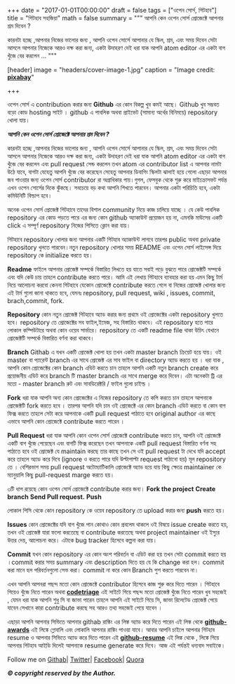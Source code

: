 +++
date = "2017-01-01T00:00:00"
draft = false
tags = ["ওপেন সোর্স, গিটহাব"]
title = "গিটহাব  সহজিয়া"
math = false
summary = """
আপনি কেন ওপেন সোর্স প্রোজেক্টে আপনার শ্রম দিবেন ?

কারনটা হচ্ছে ,আপনার নিজের ভালোর জন্য , আপনি ওপেন সোর্সে আপানার যে স্কিল, শ্রম, এবং সময় দিবেন সেটা আসলে আপনার নিজেকে আরও দক্ষ করা জন্য, একটা উদাহরণ দেই ধরা যাক আপনি  atom editor এর একটা বাগ খুঁজে বের করলেন ...
"""

[header]
image = "headers/cover-image-1.jpg"
caption = "Image credit: [**pixabay**](https://pixabay.com/en/hacker-internet-technology-1569744/)"

+++

ওপেন সোর্স এ contribution করার জন্য  **Github** এর  কোন বিকল্প খুব কমই আছে। Github খুব সম্ভবত বড়ো কোড hosting সাইট । github এ পাবলিক অথবা প্রাইভেট (সামান্য অর্থের বিনিময়ে) repository  খোলা যায়।

***আপনি কেন ওপেন সোর্স প্রোজেক্টে আপনার শ্রম দিবেন ?*** 

কারনটা হচ্ছে ,আপনার নিজের ভালোর জন্য , আপনি ওপেন সোর্সে আপানার যে স্কিল, শ্রম, এবং সময় দিবেন সেটা আসলে আপনার নিজেকে আরও দক্ষ করা জন্য, একটা উদাহরণ দেই ধরা যাক আপনি  atom editor এর একটা বাগ খুঁজে বের করলেন এবং  pull request সেন্ড করলেন তখন  atom এর contributor list এ আপনার নামটা উঠে যাবে, বাগটা যেহেতু আপনি খুঁজে বের করেছেন সেহেতু আপনার ডিবাগিং স্কিলটা ঝালাই হয়ে গেলো এছাড়া আপনার জব পাওয়ার জন্য ওপেন সোর্স contributor রা অগ্রাধিকার পায়।গুগল, ফেসবুক থেকে শুরু করে মাইক্রোসফট পর্যন্ত এখন ওপেন সোর্সের দিকে ঝুঁকছে। সবচেয়ে বড় কথা আপনি শিখতে পারবেন। আপনার একটা পরিচিতি হবে, একটা কমিউনিটি বিল্ডাপ হবে। 

অনেক ওপেন সোর্স প্রোজেক্ট গিটহাবে তাদের বিশাল community নিয়ে কাজ চালিয়ে যাচ্ছে । যে কেউ পাবলিক repository এর  কোড পড়তে পারে এর জন্য কোন github অ্যাকাউন্ট প্রয়োজন হয় না, এমনকি মাউসের একটি click এ সম্পূর্ণ repository নিজের পিসিতে ক্লোন করা যায়।

গিটহাবে repository খোলার জন্য আপনার একটি গিটহাব অ্যাকাউন্ট লাগবে তারপর public অথবা private repository খুলতে পারবেন।নতুন repository খোলার সময় README এবং ওপেন সোর্স লাইসেন্স দিয়ে repository কে initialize করতে হয়।

**Readme**
ফাইলে আপনার প্রোজেক্ট সম্পর্কে বিস্তারিত লিখতে হয় যাতে সবাই পড়ে বুঝতে পারে প্রোজেক্টটি সম্পর্কে এবং যদি কেউ চায় তাহলে contribute করতে পারে।
আমি এই লেখায় গিটহাবে ব্যাবহার করা হয় এমন কিছু টার্ম নিয়ে আলোচনা করবো কেননা গিটহাবে যেকোন প্রোজেক্টে contribute করতে গেলে বা নিজের প্রোজেক্ট খোলার জন্য এই টার্ম গুলো জানা থাকতে হবে, যেমনঃ repository, pull request, wiki , issues, commit, brach,commit, fork.

**Repository**
কোন নতুন প্রোজেক্ট গিটহাবে অ্যাড করার জন্য প্রথমে ওই প্রোজেক্টের একটা repository  খুলতে হবে। repository তে প্রোজেক্টের সব ফাইল,ইমেজ, সহ বিস্তারিত থাকবে। এই repository হতে পারে লোকাল কম্পিউটারে অথবা কোন ওয়েব সার্ভারে।
repository  তে একটি readme  file থাকা উচিৎ যেখানে প্রোজেক্টটি সম্পর্কে বিস্তারিত বর্ণনা করা থাকবে।

**Branch**
Githab এ যখন একটি প্রোজেক্ট খোলা হয় তখন একটা master branch ক্রিয়েট হয়ে যায়। ওই master বা প্যারেন্ট branch এর সাথে প্রোজেক্ট এর সাব ফাইল বা directory অ্যাড করতে হয় ।
ধরা যাক , আপনি কোন প্রোজেক্টের কোন branch এডিট করতে চান তাহলে আপনি একটি নতুন branch create করে প্রয়োজনীয় এডিট করে branch টি master branch এর সাথে merge করে দিবেন। এটা অনেকটা ট্রি এর মতো - master branch রুট এবং সাবডিরেক্টরি / ফাইল গুলো চাইল্ড ।

**Fork**
ধরা যাক আপনি অন্য কোন প্রোজেক্টের এ নিজের repository তে কপি করতে চান তাহলে আপনাকে প্রোজেক্টটি fork করতে হবে । তারপর আপনি যদি চান ওই প্রোজেক্টে এর কোন branch এডিট করতে বা কোন বাগ ফিক্স করতে তাহলে সেটা করে আপনাকে একটি pull request  পাঠাতে হবে original author এর কাছে এভাবে আপনি কোন প্রোজেক্টে contribute করতে পারেন ।


**Pull Request**
ধরা যাক আপনি কোন ওপেন সোর্স প্রোজেক্টে contribute করতে চান, আপনি ওই প্রোজেক্টে একটি বাগ খুঁজে পেয়েছেন এবং বাগটি ফিক্স করেছেন তখন আপনাকে একটি pull  request  বিস্তারিত বর্ণনা সহ পাঠাতে হবে ওই প্রোজেক্ট যে maintain করছে তার কাছে তখন সে ওই pull request টা দেখে যদি accept  করে  তাহলে অ্যাড করে দিবে (ignore  ও করতে পারে যদি উল্টাপাল্টা request  পাঠানো হয়) মূল repository তে । বেশিরভাগ সময় pull request  অটোম্যাটিকালি প্রোজেক্টে অ্যাড হয়ে যায় কিছু ক্ষেত্রে maintainer কে ম্যানুয়ালি কিছু pull-request marge করতে হয়।

৩টি ধাপ রয়েছে কোন ওপেন সোর্স প্রোজেক্টে contribute করার জন্য।
**Fork the project**
**Create branch**
**Send Pull request.**
**Push** 

লোকাল পিসি থেকে কোন  repository কে ওয়েব repository তে upload  করার জন্য **push** করতে হয়।

**Issues** 
কোন প্রোজেক্টের যদি বাগ খুঁজে পান কোথাও কোন প্রবলেম থাকলে ওই বিষয়ে issue create করতে হয়, তখন ওই প্রোজেক্ট যারা ফলো করতেছে বা contribute করতেছে অথবা project maintainer ওই ইস্যুর উত্তর দেয়, আলোচনা করে। এটাকে bug tracker হিসেবে কল্পনা করা যায়।

**Commit**
যখন কোন repository এর কোন অংশ পরিবর্তন বা এডিট করা হয় তখন সেটা commit করতে হয় ।commit করার সময় summary  এবং description দিতে হয় যে কি change করা হল। commit করা মানে হল পরিবর্তনগুলো সেভ করা। commit না করে কোন Branch পুশ করতে পারবেন না।

এখন আপনি আপনরা পছন্দ মতো কোন প্রোজেক্টে contributor হিসেবে কাজ শুরু করে দিতে পারেন । গিটহাবে গিয়েও খুঁজে নিতে পারেন অথবা **[codetriage](https://www.codetriage.com)** এই সাইটে গিয়ে পছন্দ মতো প্রোজেক্ট খুঁজে নিতে পারেন খুব সহজেই , যেমন ধরা যাক আপনি শুধু সি বা জাভা পারেন তাহলে আপনি এই সাইটে গিয়ে সি, জাভা রিলেটেড প্রোজেক্ট পেয়ে যাবেন সেখানে কারা contribute করছে সহ আরও তথ্য সহজেই পেয়ে যাবেন ।

এছাড়া আপনি আপনার সিভিতে আপনার githab রাঙ্কিং এর লিঙ্ক অ্যাড করে দিতে পারেন এই লিঙ্ক থেকে **[github-awards](http://git-awards.com)**  এই লিঙ্কে গ্লোবালি এবং লোকালি আপনার রাঙ্কিং পাওয়া যাবে। আবার আপনি চাইলে আপনার গিটহাব resume ও আপনার সিভিতে অ্যাড করে দিতে পারেন এই **[github-resume](https://resume.github.io)** এই লিঙ্ক থেকে , লিঙ্কে গিয়ে আপনার গিটহাব আইডি দিলেই আপনাকে resume generate করে দিবে।
আজ এই পর্যন্তই ধন্যবাদ সবাইকে।

Follow me on 
[Githab](https://github.com/shohan4556/)|
[Twitter](https://twitter.com/shohan4556/)|
[Facebook](https://facebook.com/shohan4556/)|
[Quora](https://www.quora.com/profile/Shohanur-Rahaman)

***© copyright reserved by the Author.***

